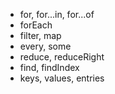 - for, for...in, for...of
- forEach
- filter, map
- every, some
- reduce, reduceRight
- find, findIndex
- keys, values, entries

